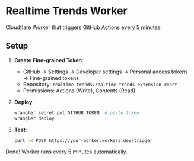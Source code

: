# Realtime Trends Worker

Cloudflare Worker that triggers GitHub Actions every 5 minutes.

## Setup

1. **Create Fine-grained Token**:
   - GitHub → Settings → Developer settings → Personal access tokens → Fine-grained tokens
   - Repository: `realtime-trends/realtime-trends-extension-react`
   - Permissions: Actions (Write), Contents (Read)

2. **Deploy**:
   ```bash
   wrangler secret put GITHUB_TOKEN  # paste token
   wrangler deploy
   ```

3. **Test**:
   ```bash
   curl -X POST https://your-worker.workers.dev/trigger
   ```

Done! Worker runs every 5 minutes automatically.